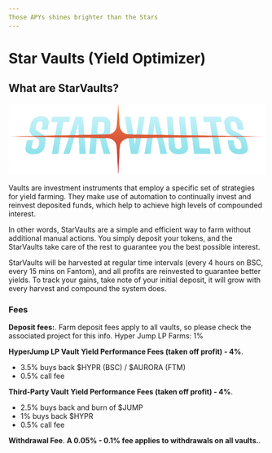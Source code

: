 ```yaml
---
Those APYs shines brighter than the Stars
---
```


# Star Vaults (Yield Optimizer)

## What are StarVaults?

![](<../.gitbook/assets/image (6).png>)



Vaults are investment instruments that employ a specific set of strategies for yield farming. They make use of automation to continually invest and reinvest deposited funds, which help to achieve high levels of compounded interest.

In other words, StarVaults are a simple and efficient way to farm without additional manual actions. You simply deposit your tokens, and the StarVaults take care of the rest to guarantee you the best possible interest.

StarVaults will be harvested at regular time intervals (every 4 hours on BSC, every 15 mins on Fantom), and all profits are reinvested to guarantee better yields. To track your gains, take note of your initial deposit, it will grow with every harvest and compound the system does.

### Fees

**Deposit fees:**.&#x20;
Farm deposit fees apply to all vaults, so please check the associated project for this info.
Hyper Jump LP Farms: 1%

**HyperJump LP Vault Yield Performance Fees (taken off profit) - 4%**.&#x20;

* 3.5% buys back $HYPR (BSC) / $AURORA (FTM)
* 0.5% call fee

**Third-Party Vault Yield Performance Fees (taken off profit) - 4%**.&#x20;

* 2.5% buys back and burn of $JUMP
* 1% buys back $HYPR
* 0.5% call fee

**Withdrawal Fee**.&#x20;
**A  0.05% - 0.1% fee applies to withdrawals on all vaults.**.&#x20;

